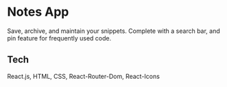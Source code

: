 # Notes App

Save, archive, and maintain your snippets. Complete with a search bar, and pin feature for frequently used code.

## Tech

React.js, HTML, CSS, React-Router-Dom, React-Icons
